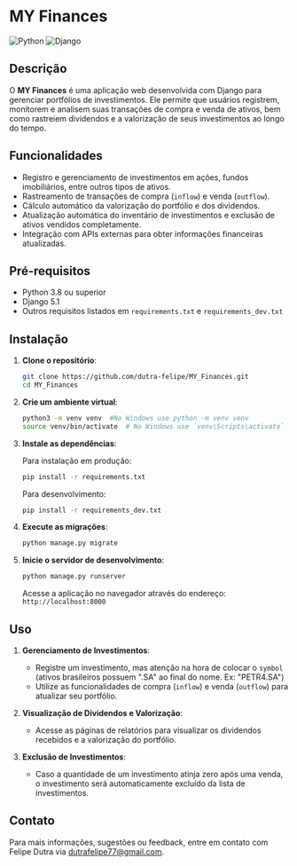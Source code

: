 # MY Finances

![Python](https://img.shields.io/badge/Python-3.8%2B-blue)
![Django](https://img.shields.io/badge/Django-5.1-green)

## Descrição

O **MY Finances** é uma aplicação web desenvolvida com Django para gerenciar portfólios de investimentos. Ele permite que usuários registrem, monitorem e analisem suas transações de compra e venda de ativos, bem como rastreiem dividendos e a valorização de seus investimentos ao longo do tempo.

## Funcionalidades

- Registro e gerenciamento de investimentos em ações, fundos imobiliários, entre outros tipos de ativos.
- Rastreamento de transações de compra (`inflow`) e venda (`outflow`).
- Cálculo automático da valorização do portfólio e dos dividendos.
- Atualização automática do inventário de investimentos e exclusão de ativos vendidos completamente.
- Integração com APIs externas para obter informações financeiras atualizadas.

## Pré-requisitos

- Python 3.8 ou superior
- Django 5.1
- Outros requisitos listados em `requirements.txt` e `requirements_dev.txt`

## Instalação

1. **Clone o repositório**:

    ```bash
    git clone https://github.com/dutra-felipe/MY_Finances.git
    cd MY_Finances
    ```

2. **Crie um ambiente virtual**:

    ```bash
    python3 -m venv venv  #No Windows use python -m venv venv
    source venv/bin/activate  # No Windows use `venv\Scripts\activate`
    ```

3. **Instale as dependências**:

    Para instalação em produção:
    ```bash
    pip install -r requirements.txt
    ```

    Para desenvolvimento:
    ```bash
    pip install -r requirements_dev.txt
    ```

4. **Execute as migrações**:

    ```bash
    python manage.py migrate
    ```

5. **Inicie o servidor de desenvolvimento**:

    ```bash
    python manage.py runserver
    ```

    Acesse a aplicação no navegador através do endereço: `http://localhost:8000`

## Uso

1. **Gerenciamento de Investimentos**:
    - Registre um investimento, mas atenção na hora de colocar o `symbol` (ativos brasileiros possuem ".SA" ao final do nome. Ex: "PETR4.SA")
    - Utilize as funcionalidades de compra (`inflow`) e venda (`outflow`) para atualizar seu portfólio.

2. **Visualização de Dividendos e Valorização**:
    - Acesse as páginas de relatórios para visualizar os dividendos recebidos e a valorização do portfólio.

3. **Exclusão de Investimentos**:
    - Caso a quantidade de um investimento atinja zero após uma venda, o investimento será automaticamente excluído da lista de investimentos.

## Contato

Para mais informações, sugestões ou feedback, entre em contato com Felipe Dutra via [dutrafelipe77@gmail.com](mailto:dutrafelipe77@gmail.com).
